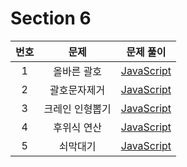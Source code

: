 # Section 6

| 번호 |      문제       |              문제 풀이               |
| :--: | :-------------: | :----------------------------------: |
|  1   |   올바른 괄호   |   [JavaScript](./1-올바른_괄호.js)   |
|  2   |  괄호문자제거   |  [JavaScript](./2-괄호문자제거.js)   |
|  3   | 크레인 인형뽑기 | [JavaScript](./3-크레인_인형뽑기.js) |
|  4   |   후위식 연산   |   [JavaScript](./4-후위식_연산.js)   |
|  5   |    쇠막대기     |    [JavaScript](./5-쇠막대기.js)     |
